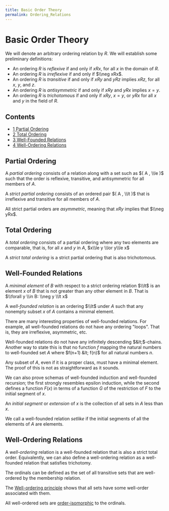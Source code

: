 ```yaml
---
title: Basic Order Theory
permalink: Ordering_Relations
---
```

# Basic Order Theory











  
We will denote an arbitrary ordering relation by $R$. We will establish
some preliminary definitions:

-   An ordering $R$ is *reflexive* if and only if $xRx$, for all $x$ in
    the domain of $R$.
-   An ordering $R$ is *irreflexive* if and only if $\\neg xRx$.
-   An ordering $R$ is *transitive* if and only if $xRy$ and $yRz$
    implies $xRz$, for all $x$, $y$, and $z$.
-   An ordering $R$ is *antisymmetric* if and only if $xRy$ and $yRx$
    implies $x=y$.
-   An ordering $R$ is *trichotomous* if and only if $xRy$, $x=y$, or
    $yRx$ for all $x$ and $y$ in the field of $R$.



## Contents


-   [<span class="tocnumber">1</span> <span class="toctext">Partial
    Ordering</span>](#Partial_Ordering)
-   [<span class="tocnumber">2</span> <span class="toctext">Total
    Ordering</span>](#Total_Ordering)
-   [<span class="tocnumber">3</span> <span class="toctext">Well-Founded
    Relations</span>](#Well-Founded_Relations)
-   [<span class="tocnumber">4</span> <span
    class="toctext">Well-Ordering
    Relations</span>](#Well-Ordering_Relations)


## Partial Ordering

A *partial ordering* consists of a relation along with a set such as $(
A , \\le )$ such that the order is reflexive, transitive, and
antisymmetric for all members of $A$.

A *strict partial ordering* consists of an ordered pair $( A , \\lt )$
that is irreflexive and transitive for all members of $A$.

All strict partial orders are *asymmetric*, meaning that $xRy$ implies
that $\\neg yRx$.

## Total Ordering

A *total ordering* consists of a partial ordering where any two elements
are comparable, that is, for all $x$ and $y$ in $A$, $x\\le y \\lor
y\\le x$

A *strict total ordering* is a strict partial ordering that is also
trichotomous.

## Well-Founded Relations

A *minimal element* of $B$ with respect to a strict ordering relation
$\\lt$ is an element $x$ of $B$ that is not greater than any other
element in $B$. That is $\\forall y \\in B: \\neg y \\lt x$

A *well-founded relation* is an ordering $\\lt$ under $A$ such that any
nonempty subset $x$ of $A$ contains a minimal element.

There are many interesting properties of well-founded relations. For
example, all well-founded relations do not have any ordering "loops".
That is, they are irreflexive, asymmetric, etc.

Well-founded relations do not have any infinitely descending
$&lt;$-chains. Another way to state this is that no function $f$ mapping
the natural numbers to well-founded set $A$ where $f(n+1) &lt; f(n)$ for
all natural numbers $n$.

Any subset of $A$, even if it is a proper class, must have a minimal
element. The proof of this is not as straightforward as it sounds.

We can also prove schemas of well-founded induction and well-founded
recursion; the first strongly resembles epsilon induction, while the
second defines a function $F(x)$ in terms of a function $G$ of the
restriction of $F$ to the initial segment of $x$.

An *initial segment* or *extension* of $x$ is the collection of all sets
in $A$ less than $x$.

We call a well-founded relation *setlike* if the initial segments of all
the elements of $A$ are elements.

## Well-Ordering Relations

A *well-ordering* relation is a well-founded relation that is also a
strict total order. Equivalently, we can also define a well-ordering
relation as a well-founded relation that satisfies trichotomy.

The ordinals can be defined as the set of all transitive sets that are
well-ordered by the membership relation.

The [Well-ordering
principle](Well-ordering_principle "Well-ordering principle")
shows that all sets have some well-order associated with them.

All well-ordered sets are
[order-isomorphic](Order-isomorphism "Order-isomorphism")
to the ordinals.


